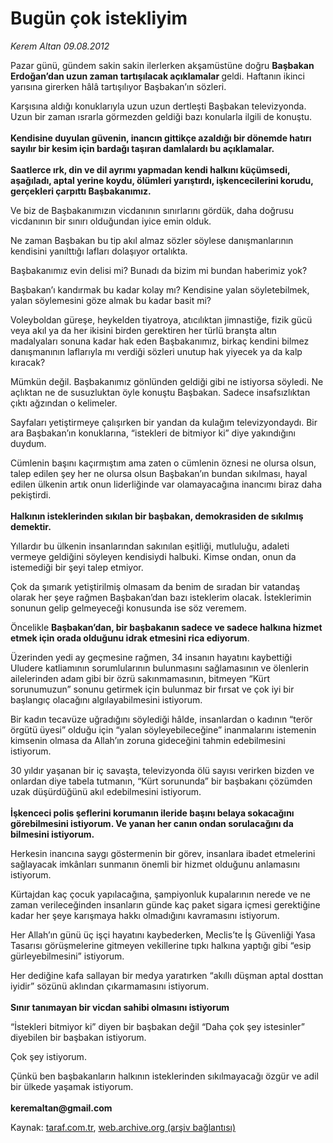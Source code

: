 # Bugün çok istekliyim

*Kerem Altan 09.08.2012*

<div class="yazi"><p>Pazar günü, gündem sakin sakin ilerlerken akşamüstüne doğru <b>Başbakan Erdoğan’dan uzun zaman tartışılacak açıklamalar </b>geldi. Haftanın ikinci yarısına girerken hâlâ tartışılıyor Başbakan’ın sözleri.</p>
<p>Karşısına aldığı konuklarıyla uzun uzun dertleşti Başbakan televizyonda. Uzun bir zaman ısrarla görmezden geldiği bazı konularla ilgili de konuştu.<br/><br/><b>Kendisine duyulan güvenin, inancın gittikçe azaldığı bir dönemde hatırı sayılır bir kesim için bardağı taşıran damlalardı bu açıklamalar.<br/><br/></b><b>Saatlerce ırk, din ve dil ayrımı yapmadan kendi halkını küçümsedi, aşağıladı, aptal yerine koydu, ölümleri yarıştırdı, işkencecilerini korudu, gerçekleri çarpıttı Başbakanımız. </b></p>
<p>Ve biz de Başbakanımızın vicdanının sınırlarını gördük, daha doğrusu vicdanının bir sınırı olduğundan iyice emin olduk.</p>
<p>Ne zaman Başbakan bu tip akıl almaz sözler söylese danışmanlarının kendisini yanılttığı lafları dolaşıyor ortalıkta.</p>
<p>Başbakanımız evin delisi mi? Bunadı da bizim mi bundan haberimiz yok?</p>
<p>Başbakan’ı kandırmak bu kadar kolay mı? Kendisine yalan söyletebilmek, yalan söylemesini göze almak bu kadar basit mi? </p>
<p>Voleyboldan güreşe, heykelden tiyatroya, atıcılıktan jimnastiğe, fizik gücü veya akıl ya da her ikisini birden gerektiren her türlü branşta altın madalyaları sonuna kadar hak eden Başbakanımız, birkaç kendini bilmez danışmanının laflarıyla mı verdiği sözleri unutup hak yiyecek ya da kalp kıracak?</p>
<p>Mümkün değil. Başbakanımız gönlünden geldiği gibi ne istiyorsa söyledi. Ne açlıktan ne de susuzluktan öyle konuştu Başbakan. Sadece insafsızlıktan çıktı ağzından o kelimeler. </p>
<p>Sayfaları yetiştirmeye çalışırken bir yandan da kulağım televizyondaydı. Bir ara Başbakan’ın konuklarına, “istekleri de bitmiyor ki” diye yakındığını duydum. </p>
<p>Cümlenin başını kaçırmıştım ama zaten o cümlenin öznesi ne olursa olsun, talep edilen şey her ne olursa olsun Başbakan’ın bundan sıkılması, hayal edilen ülkenin artık onun liderliğinde var olamayacağına inancımı biraz daha pekiştirdi.<br/><br/><b>Halkının isteklerinden sıkılan bir başbakan, demokrasiden de sıkılmış demektir.</b></p>
<p>Yıllardır bu ülkenin insanlarından sakınılan eşitliği, mutluluğu, adaleti vermeye geldiğini söyleyen kendisiydi halbuki. Kimse ondan, onun da istemediği bir şeyi talep etmiyor. </p>
<p>Çok da şımarık yetiştirilmiş olmasam da benim de sıradan bir vatandaş olarak her şeye rağmen Başbakan’dan bazı isteklerim olacak. İsteklerimin sonunun gelip gelmeyeceği konusunda ise söz veremem. </p>
<p>Öncelikle <b>Başbakan’dan, bir başbakanın sadece ve sadece halkına hizmet etmek için orada olduğunu idrak etmesini rica ediyorum</b>. </p>
<p>Üzerinden yedi ay geçmesine rağmen, 34 insanın hayatını kaybettiği Uludere katliamının sorumlularının bulunmasını sağlamasının ve ölenlerin ailelerinden adam gibi bir özrü sakınmamasının, bitmeyen “Kürt sorunumuzun” sonunu getirmek için bulunmaz bir fırsat ve çok iyi bir başlangıç olacağını algılayabilmesini istiyorum. </p>
<p>Bir kadın tecavüze uğradığını söylediği hâlde, insanlardan o kadının “terör örgütü üyesi” olduğu için “yalan söyleyebileceğine” inanmalarını istemenin kimsenin olmasa da Allah’ın zoruna gideceğini tahmin edebilmesini istiyorum.</p>
<p>30 yıldır yaşanan bir iç savaşta, televizyonda ölü sayısı verirken bizden ve onlardan diye tabela tutmanın, “Kürt sorununda” bir başbakanı çözümden uzak düşürdüğünü akıl edebilmesini istiyorum.<br/><br/><b>İşkenceci polis şeflerini korumanın ileride başını belaya sokacağını görebilmesini istiyorum. Ve yanan her canın ondan sorulacağını da bilmesini istiyorum.</b></p>
<p>Herkesin inancına saygı göstermenin bir görev, insanlara ibadet etmelerini sağlayacak imkânları sunmanın önemli bir hizmet olduğunu anlamasını istiyorum. </p>
<p>Kürtajdan kaç çocuk yapılacağına, şampiyonluk kupalarının nerede ve ne zaman verileceğinden insanların günde kaç paket sigara içmesi gerektiğine kadar her şeye karışmaya hakkı olmadığını kavramasını istiyorum.</p>
<p>Her Allah’ın günü üç işçi hayatını kaybederken, Meclis’te İş Güvenliği Yasa Tasarısı görüşmelerine gitmeyen vekillerine tıpkı halkına yaptığı gibi “esip gürleyebilmesini” istiyorum. </p>
<p>Her dediğine kafa sallayan bir medya yaratırken “akıllı düşman aptal dosttan iyidir” sözünü aklından çıkarmamasını istiyorum.<br/><br/><b>Sınır tanımayan bir vicdan sahibi olmasını istiyorum</b></p>
<p>“İstekleri bitmiyor ki” diyen bir başbakan değil “Daha çok şey istesinler” diyebilen bir başbakan istiyorum.</p>
<p>Çok şey istiyorum.</p>
<p>Çünkü ben başbakanların halkının isteklerinden sıkılmayacağı özgür ve adil bir ülkede yaşamak istiyorum.<br/><br/><b>keremaltan@gmail.com</b></p>
</div>

Kaynak: [taraf.com.tr](http://www.taraf.com.tr/kerem-altan/makale-bugun-cok-istekliyim.htm), [web.archive.org (arşiv bağlantısı)](http://web.archive.org/web/20131107145754/http://www.taraf.com.tr/kerem-altan/makale-bugun-cok-istekliyim.htm)

